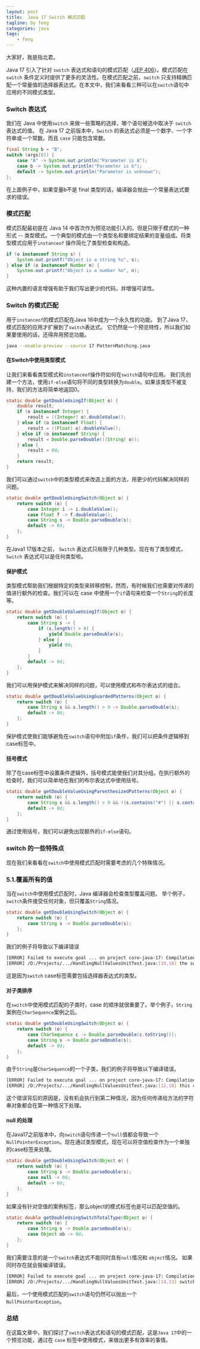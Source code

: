 ```yaml
---
layout: post
title:  Java 17 Switch 模式匹配
tagline: by feng
categories: java
tags: 
    - feng
---
```


大家好，我是指北君。

Java 17 引入了针对 `switch` 表达式和语句的模式匹配（[JEP 406](https://openjdk.java.net/jeps/406)）。模式匹配在 `switch` 条件定义时提供了更多的灵活性。在模式匹配之前，`switch` 只支持精确匹配一个常量值的选择器表达式。在本文中，我们来看看三种可以在`switch`语句中应用的不同模式类型。

### Switch 表达式

我们在 Java 中使用`switch` 来做一些策略的选择，哪个语句被选中取决于 `switch` 表达式的值。
在 Java 17 之前版本中，`Switch` 的表达式必须是一个数字、一个字符串或一个常数。而且 `case` 只能包含常数。

```java
final String b = "B";
switch (args[0]) {
    case "A" -> System.out.println("Parameter is A");
    case b -> System.out.println("Parameter is b");
    default -> System.out.println("Parameter is unknown");
};
```

在上面例子中，如果变量b不是 final 类型的话，编译器会抛出一个常量表达式要求的错误。

### 模式匹配

模式匹配最初是在 Java 14 中首次作为预览功能引入的。但是只限于模式的一种形式 -- 类型模式。一个典型的模式由一个类型名和要绑定结果的变量组成。将类型模式应用于`instanceof` 操作简化了类型检查和构造。

```java
if (o instanceof String s) {
    System.out.printf("Object is a string %s", s);
} else if (o instanceof Number n) {
    System.out.printf("Object is a number %n", n);
}
```

这种内置的语言增强有助于我们写出更少的代码，并增强可读性。

### Switch 的模式匹配

用于`instanceof`的模式匹配在Java 16中成为一个永久性的功能。 到了Java 17， 模式匹配的应用才扩展到了`switch`表达式。 它仍然是一个预览特性，所以我们如果要使用的话，还得弃用预览功能。

```bash
java --enable-preview --source 17 PatternMatching.java
```

#### 在Switch中使用类型模式

让我们来看看类型模式和`instanceof`操作符如何在`switch`语句中应用。 我们先创建一个方法，使用`if-else`语句将不同的类型转换为`double`。如果该类型不被支持，我们的方法将简单地返回0。

```java
static double getDoubleUsingIf(Object o) {
    double result;
    if (o instanceof Integer) {
        result = ((Integer) o).doubleValue();
    } else if (o instanceof Float) {
        result = ((Float) o).doubleValue();
    } else if (o instanceof String) {
        result = Double.parseDouble(((String) o));
    } else {
        result = 0d;
    }
    return result;
}
```

我们可以通过`switch`中的类型模式来改造上面的方法，用更少的代码解决同样的问题。

```java
static double getDoubleUsingSwitch(Object o) {
    return switch (o) {
        case Integer i -> i.doubleValue();
        case Float f -> f.doubleValue();
        case String s -> Double.parseDouble(s);
        default -> 0d;
    };
}
```

在Java1 17版本之前， `Switch` 表达式只局限于几种类型。现在有了类型模式，`Switch` 表达式可以是任何类型啦。

#### 保护模式

类型模式帮助我们根据特定的类型来转移控制，然而，有时候我们也需要对传递的值进行额外的检查。我们可以在 case 中使用一个`if`语句来检查一个`String`的长度等。

```java
static double getDoubleValueUsingIf(Object o) {
    return switch (o) {
        case String s -> {
            if (s.length() > 0) {
                yield Double.parseDouble(s);
            } else {
                yield 0d;
            }
        }
        default -> 0d;
    };
}
```

我们可以用保护模式来解决同样的问题，可以使用模式和布尔表达式的组合。

```java
static double getDoubleValueUsingGuardedPatterns(Object o) {
    return switch (o) {
        case String s && s.length() > 0 -> Double.parseDouble(s);
        default -> 0d;
    };
}
```

保护模式使我们能够避免在`switch`语句中附加`if`条件，我们可以把条件逻辑移到case标签中。

#### 括号模式

除了在case标签中设置条件逻辑外，括号模式能使我们对其分组。在执行额外的检查时，我们可以简单地在我们的布尔表达式中使用括号。

```java
static double getDoubleValueUsingParenthesizedPatterns(Object o) {
    return switch (o) {
        case String s && s.length() > 0 && !(s.contains("#") || s.contains("@")) -> Double.parseDouble(s);
        default -> 0d;
    };
}
```

通过使用括号，我们可以避免出现额外的`if-else`语句。

### switch 的一些特殊点

现在我们来看看在`switch`中使用模式匹配时需要考虑的几个特殊情况。

### 5.1.覆盖所有的值

当在`switch`中使用模式匹配时，Java 编译器会检查类型覆盖问题。 举个例子，`switch`条件接受任何对象，但只覆盖`String`情况。

```java
static double getDoubleUsingSwitch(Object o) {
    return switch (o) {
        case String s -> Double.parseDouble(s);
    };
}
```

我们的例子将导致以下编译错误

```bash
[ERROR] Failed to execute goal ... on project core-java-17: Compilation failure
[ERROR] /D:/Projects/.../HandlingNullValuesUnitTest.java:[10,16] the switch expression does not cover all possible input values
```

这是因为`switch` case标签需要包括选择器表达式的类型。

#### 对子类排序

在`switch`中使用模式匹配的子类时，case 的顺序就很重要了。举个例子，`String`案例在`CharSequence`案例之后。

```java
static double getDoubleUsingSwitch(Object o) {
    return switch (o) {
        case CharSequence c -> Double.parseDouble(c.toString());
        case String s -> Double.parseDouble(s);
        default -> 0d;
    };
}
```

由于`String`是`CharSequence`的一个子类，我们的例子将导致以下编译错误。

```bash
[ERROR] Failed to execute goal ... on project core-java-17: Compilation failure
[ERROR] /D:/Projects/.../HandlingNullValuesUnitTest.java:[12,18] this case label is dominated by a preceding case label
```

这个错误背后的原因是，没有机会执行到第二种情况，因为任何传递给方法的字符串对象都会在第一种情况下处理。

#### null 的处理

在Java17之前版本中，向`switch`语句传递一个`null`值都会导致一个`NullPointerException`。现在通过类型模式，现在可以将空值检查作为一个单独的case标签来处理。

```java
static double getDoubleUsingSwitch(Object o) {
    return switch (o) {
        case String s -> Double.parseDouble(s);
        case null -> 0d;
        default -> 0d;
    };
}
```

如果没有针对空值的案例标签，那么object的模式标签也是可以匹配空值的。

```java
static double getDoubleUsingSwitchTotalType(Object o) {
    return switch (o) {
        case String s -> Double.parseDouble(s);
        case Object ob -> 0d;
    };
}
```

我们需要注意的是一个`switch`表达式不能同时具有`null`情况和 `object`情况。 如果同时存在就会报编译错误。

```bash
[ERROR] Failed to execute goal ... on project core-java-17: Compilation failure
[ERROR] /D:/Projects/.../HandlingNullValuesUnitTest.java:[14,13] switch has both a total pattern and a default label
```

最后，一个使用模式匹配的`switch`语句仍然可以抛出一个`NullPointerException`。

### 总结

在这篇文章中，我们探讨了`switch`表达式和语句的模式匹配，这是`Java 17`中的一个预览功能，通过在 `case` 标签中使用模式，来做出更多有效率的事情。